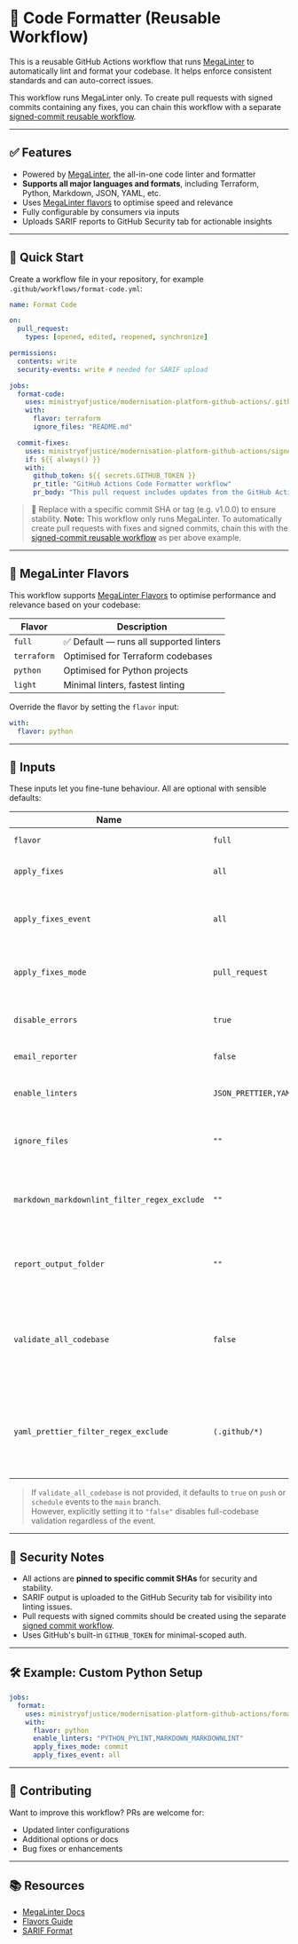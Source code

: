 # 🔧 Code Formatter (Reusable Workflow)

This is a reusable GitHub Actions workflow that runs [MegaLinter](https://megalinter.io/) to automatically lint and format your codebase. It helps enforce consistent standards and can auto-correct issues.

This workflow runs MegaLinter only. To create pull requests with signed commits containing any fixes, you can chain this workflow with a separate [signed-commit reusable workflow](https://github.com/ministryofjustice/modernisation-platform-github-actions/signed-commit).

---

## ✅ Features

- Powered by [MegaLinter](https://megalinter.io/), the all-in-one code linter and formatter
- **Supports all major languages and formats**, including Terraform, Python, Markdown, JSON, YAML, etc.
- Uses [MegaLinter flavors](https://megalinter.io/flavors/) to optimise speed and relevance
- Fully configurable by consumers via inputs
- Uploads SARIF reports to GitHub Security tab for actionable insights

---

## 🚀 Quick Start

Create a workflow file in your repository, for example `.github/workflows/format-code.yml`:

```yaml
name: Format Code

on:
  pull_request:
    types: [opened, edited, reopened, synchronize]

permissions:
  contents: write
  security-events: write # needed for SARIF upload

jobs:
  format-code:
    uses: ministryofjustice/modernisation-platform-github-actions/.github/workflows/format-code.yml@<ref>
    with:
      flavor: terraform
      ignore_files: "README.md"

  commit-fixes:
    uses: ministryofjustice/modernisation-platform-github-actions/signed-commit@<ref>
    if: ${{ always() }}
    with:
      github_token: ${{ secrets.GITHUB_TOKEN }}
      pr_title: "GitHub Actions Code Formatter workflow"
      pr_body: "This pull request includes updates from the GitHub Actions Code Formatter workflow. Please review the changes and merge if everything looks good."
```

> 🔁 Replace <ref> with a specific commit SHA or tag (e.g. v1.0.0) to ensure stability.
> **Note:** This workflow only runs MegaLinter. To automatically create pull requests with fixes and signed commits, chain this with the [signed-commit reusable workflow](https://github.com/ministryofjustice/modernisation-platform-github-actions) as per above example.

---

## 🧬 MegaLinter Flavors

This workflow supports [MegaLinter Flavors](https://megalinter.io/flavors/) to optimise performance and relevance based on your codebase:

| Flavor      | Description                             |
| ----------- | --------------------------------------- |
| `full`      | ✅ Default — runs all supported linters |
| `terraform` | Optimised for Terraform codebases       |
| `python`    | Optimised for Python projects           |
| `light`     | Minimal linters, fastest linting        |

Override the flavor by setting the `flavor` input:

```yaml
with:
  flavor: python
```

---

## 🧾 Inputs

These inputs let you fine-tune behaviour. All are optional with sensible defaults:

| Name                                         | Default Value                                                               | Description                                                                                                   |
| -------------------------------------------- | --------------------------------------------------------------------------- | ------------------------------------------------------------------------------------------------------------- |
| `flavor`                                     | `full`                                                                      | MegaLinter flavor to use                                                                                      |
| `apply_fixes`                                | `all`                                                                       | What to fix (e.g., `none`, `all`)                                                                             |
| `apply_fixes_event`                          | `all`                                                                       | When to apply fixes (`push`, `pull_request`, `all`)                                                           |
| `apply_fixes_mode`                           | `pull_request`                                                              | How to apply fixes (`commit` or `pull_request`)                                                               |
| `disable_errors`                             | `true`                                                                      | If `true`, warnings do not fail the job                                                                       |
| `email_reporter`                             | `false`                                                                     | If `true`, sends email reports                                                                                |
| `enable_linters`                             | `JSON_PRETTIER,YAML_PRETTIER,TERRAFORM_TERRAFORM_FMT,MARKDOWN_MARKDOWNLINT` | Comma-separated list of linters to enable                                                                     |
| `ignore_files`                               | `""`                                                                        | Regex or glob pattern of files to exclude                                                                     |
| `markdown_markdownlint_filter_regex_exclude` | `""`                                                                        | Regex pattern to exclude specific Markdown files                                                              |
| `report_output_folder`                       | `""`                                                                        | Optional output folder for MegaLinter reports                                                                 |
| `validate_all_codebase`                      | `false`                                                                     | If `true`, lints the entire codebase. If left empty, it defaults to `true` on `push` or `schedule` to `main`. |
| `yaml_prettier_filter_regex_exclude`         | `(.github/*)`                                                               | Regex pattern to exclude YAML files (default excludes GitHub configs)                                         |

> If `validate_all_codebase` is not provided, it defaults to `true` on `push` or `schedule` events to the `main` branch.  
> However, explicitly setting it to `"false"` disables full-codebase validation regardless of the event.

---

## 🔐 Security Notes

- All actions are **pinned to specific commit SHAs** for security and stability.
- SARIF output is uploaded to the GitHub Security tab for visibility into linting issues.
- Pull requests with signed commits should be created using the separate [signed commit workflow](https://github.com/ministryofjustice/modernisation-platform-github-actions).
- Uses GitHub's built-in `GITHUB_TOKEN` for minimal-scoped auth.

---

## 🛠 Example: Custom Python Setup

```yaml
jobs:
  format:
    uses: ministryofjustice/modernisation-platform-github-actions/format-code@0442287e70970e2e732fbfecf17fd362d2d21dee
    with:
      flavor: python
      enable_linters: "PYTHON_PYLINT,MARKDOWN_MARKDOWNLINT"
      apply_fixes_mode: commit
      apply_fixes_event: all
```

---

## 🤝 Contributing

Want to improve this workflow? PRs are welcome for:

- Updated linter configurations
- Additional options or docs
- Bug fixes or enhancements

---

## 📚 Resources

- [MegaLinter Docs](https://megalinter.io/)
- [Flavors Guide](https://megalinter.io/flavors/)
- [SARIF Format](https://docs.github.com/en/code-security/code-scanning/working-with-code-scanning/sarif-support-for-code-scanning)
